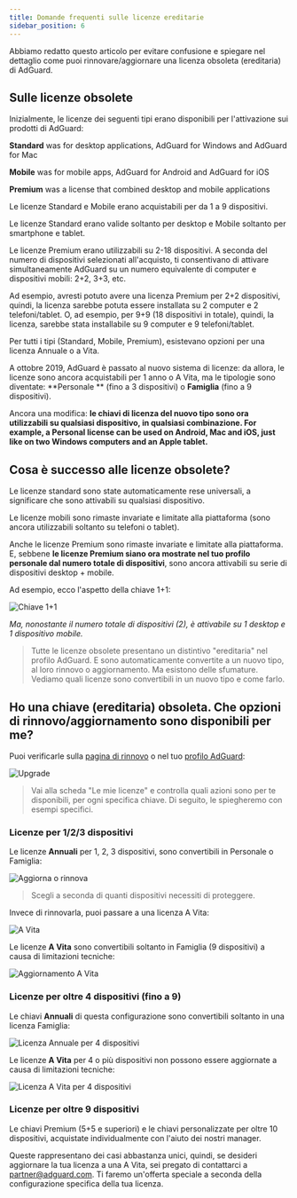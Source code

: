 ```yaml
---
title: Domande frequenti sulle licenze ereditarie
sidebar_position: 6
---
```


Abbiamo redatto questo articolo per evitare confusione e spiegare nel dettaglio come puoi rinnovare/aggiornare una licenza obsoleta (ereditaria) di AdGuard.

## Sulle licenze obsolete

Inizialmente, le licenze dei seguenti tipi erano disponibili per l'attivazione sui prodotti di AdGuard:

**Standard** was for desktop applications, AdGuard for Windows and AdGuard for Mac

**Mobile** was for mobile apps, AdGuard for Android and AdGuard for iOS

**Premium** was a license that combined desktop and mobile applications

Le licenze Standard e Mobile erano acquistabili per da 1 a 9 dispositivi.

Le licenze Standard erano valide soltanto per desktop e Mobile soltanto per smartphone e tablet.

Le licenze Premium erano utilizzabili su 2-18 dispositivi. A seconda del numero di dispositivi selezionati all'acquisto, ti consentivano di attivare simultaneamente AdGuard su un numero equivalente di computer e dispositivi mobili: 2+2, 3+3, etc.

Ad esempio, avresti potuto avere una licenza Premium per 2+2 dispositivi, quindi, la licenza sarebbe potuta essere installata su 2 computer e 2 telefoni/tablet. O, ad esempio, per 9+9 (18 dispositivi in totale), quindi, la licenza, sarebbe stata installabile su 9 computer e 9 telefoni/tablet.

Per tutti i tipi (Standard, Mobile, Premium), esistevano opzioni per una licenza Annuale o a Vita.

A ottobre 2019, AdGuard è passato al nuovo sistema di licenze: da allora, le licenze sono ancora acquistabili per 1 anno o A Vita, ma le tipologie sono diventate: **Personale ** (fino a 3 dispositivi) o **Famiglia** (fino a 9 dispositivi).

Ancora una modifica: **le chiavi di licenza del nuovo tipo sono ora utilizzabili su qualsiasi dispositivo, in qualsiasi combinazione. For example, a Personal license can be used on Android, Mac and iOS, just like on two Windows computers and an Apple tablet.**

## Cosa è successo alle licenze obsolete?

Le licenze standard sono state automaticamente rese universali, a significare che sono attivabili su qualsiasi dispositivo.

Le licenze mobili sono rimaste invariate e limitate alla piattaforma (sono ancora utilizzabili soltanto su telefoni o tablet).

Anche le licenze Premium sono rimaste invariate e limitate alla piattaforma. E, sebbene **le licenze Premium siano ora mostrate nel tuo profilo personale dal numero totale di dispositivi**, sono ancora attivabili su serie di dispositivi desktop + mobile.

Ad esempio, ecco l'aspetto della chiave 1+1:

![Chiave 1+1](https://cdn.adtidy.org/public/Adguard/kb/newscreenshots/En/General/legacy-licenses/1.outdatedlicenses_en.png)

*Ma, nonostante il numero totale di dispositivi (2), è attivabile su 1 desktop e 1 dispositivo mobile.*
> Tutte le licenze obsolete presentano un distintivo "ereditaria" nel profilo AdGuard. E sono automaticamente convertite a un nuovo tipo, al loro rinnovo o aggiornamento. Ma esistono delle sfumature. Vediamo quali licenze sono convertibili in un nuovo tipo e come farlo.

## Ho una chiave (ereditaria) obsoleta. Che opzioni di rinnovo/aggiornamento sono disponibili per me?

Puoi verificarle sulla [pagina di rinnovo](https://adguard.com/renew.html) o nel tuo [profilo AdGuard](https://my.adguard.com/main.html):

![Upgrade](https://cdn.adtidy.org/public/Adguard/kb/newscreenshots/En/General/legacy-licenses/2.switch_en.png)
> Vai alla scheda "Le mie licenze" e controlla quali azioni sono per te disponibili, per ogni specifica chiave. Di seguito, le spiegheremo con esempi specifici.

### Licenze per 1/2/3 dispositivi

Le licenze **Annuali** per 1, 2, 3 dispositivi, sono convertibili in Personale o Famiglia:

![Aggiorna o rinnova](https://cdn.adtidy.org/public/Adguard/kb/newscreenshots/En/General/legacy-licenses/3.yearly_en.png)
> Scegli a seconda di quanti dispositivi necessiti di proteggere.

Invece di rinnovarla, puoi passare a una licenza A Vita:

![A Vita](https://cdn.adtidy.org/public/Adguard/kb/newscreenshots/En/General/legacy-licenses/4.lifetime_en.png)

Le licenze **A Vita** sono convertibili soltanto in Famiglia (9 dispositivi) a causa di limitazioni tecniche:

![Aggiornamento A Vita](https://cdn.adtidy.org/public/Adguard/kb/newscreenshots/En/General/legacy-licenses/5.lifetimeupgrade_en.png)

### Licenze per oltre 4 dispositivi (fino a 9)

Le chiavi **Annuali** di questa configurazione sono convertibili soltanto in una licenza Famiglia:

![Licenza Annuale per 4 dispositivi](https://cdn.adtidy.org/public/Adguard/kb/newscreenshots/En/General/legacy-licenses/6.yearly4+devices_en.png)

Le licenze **A Vita** per 4 o più dispositivi non possono essere aggiornate a causa di limitazioni tecniche:

![Licenza A Vita per 4 dispositivi](https://cdn.adtidy.org/public/Adguard/kb/newscreenshots/En/General/legacy-licenses/7.lifetime4+devices_en.png)

### Licenze per oltre 9 dispositivi

Le chiavi Premium (5+5 e superiori) e le chiavi personalizzate per oltre 10 dispositivi, acquistate individualmente con l'aiuto dei nostri manager.

Queste rappresentano dei casi abbastanza unici, quindi, se desideri aggiornare la tua licenza a una A Vita, sei pregato di contattarci a partner@adguard.com. Ti faremo un'offerta speciale a seconda della configurazione specifica della tua licenza.
